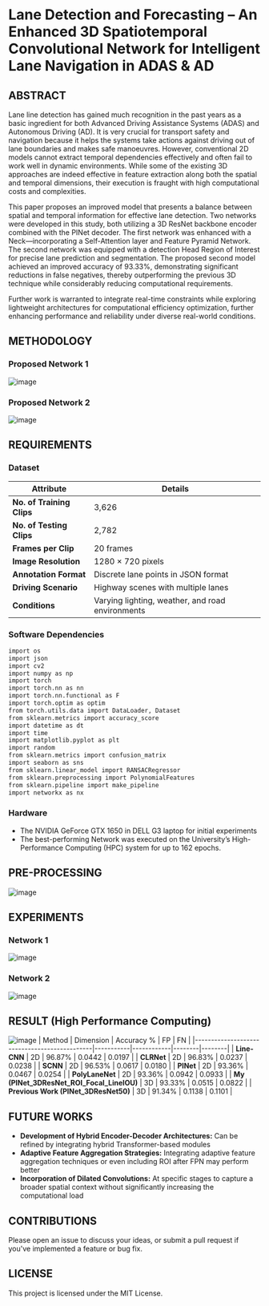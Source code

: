 # Lane Detection and Forecasting – An Enhanced 3D Spatiotemporal Convolutional Network for Intelligent Lane Navigation in ADAS & AD 

## ABSTRACT
Lane line detection has gained much recognition in the past years as a basic ingredient for both Advanced Driving Assistance Systems (ADAS) and Autonomous Driving (AD). It is very crucial for transport safety and navigation because it helps the systems take actions against driving out of lane boundaries and makes safe manoeuvres. However, conventional 2D models cannot extract temporal dependencies effectively and often fail to work well in dynamic environments. While some of the existing 3D approaches are indeed effective in feature extraction along both the spatial and temporal dimensions, their execution is fraught with high computational costs and complexities. 

This paper proposes an improved model that presents a balance between spatial and temporal information for effective lane detection. Two networks were developed in this study, both utilizing a 3D ResNet backbone encoder combined with the PINet decoder. The first network was enhanced with a Neck—incorporating a Self-Attention layer and Feature Pyramid Network. The second network was equipped with a detection Head Region of Interest for precise lane prediction and segmentation. The proposed second model achieved an improved accuracy of 93.33%, demonstrating significant reductions in false negatives, thereby outperforming the previous 3D technique while considerably reducing computational requirements.

Further work is warranted to integrate real-time constraints while exploring lightweight architectures for computational efficiency optimization, further enhancing performance and reliability under diverse real-world conditions.

## METHODOLOGY
### Proposed Network 1
![image](https://github.com/user-attachments/assets/9cbaf50a-e55f-4737-9c67-a8cd19a1a444)

### Proposed Network 2
![image](https://github.com/user-attachments/assets/ce53174e-5d51-402e-a098-d71cd70c89c8)

## REQUIREMENTS
### Dataset
| Attribute               | Details                                      |
|-------------------------|----------------------------------------------|
| **No. of Training Clips** | 3,626                                       |
| **No. of Testing Clips**  | 2,782                                       |
| **Frames per Clip**       | 20 frames                                   |
| **Image Resolution**      | 1280 × 720 pixels                           |
| **Annotation Format**     | Discrete lane points in JSON format         |
| **Driving Scenario**      | Highway scenes with multiple lanes          |
| **Conditions**            | Varying lighting, weather, and road environments |

### Software Dependencies
```bash
import os
import json
import cv2
import numpy as np
import torch
import torch.nn as nn
import torch.nn.functional as F
import torch.optim as optim
from torch.utils.data import DataLoader, Dataset
from sklearn.metrics import accuracy_score
import datetime as dt
import time
import matplotlib.pyplot as plt
import random
from sklearn.metrics import confusion_matrix
import seaborn as sns
from sklearn.linear_model import RANSACRegressor
from sklearn.preprocessing import PolynomialFeatures
from sklearn.pipeline import make_pipeline
import networkx as nx
```
### Hardware
- The NVIDIA GeForce GTX 1650 in DELL G3 laptop for initial experiments
- The best-performing Network was executed on the University’s High-Performance Computing (HPC) system for up to 162 epochs.
## PRE-PROCESSING
![image](https://github.com/user-attachments/assets/fee65124-2b35-4579-a70e-28549b3f6063)

## EXPERIMENTS
### Network 1
![image](https://github.com/user-attachments/assets/7d59dcb8-3c3d-4714-b58c-be87c9a7cbcf)
### Network 2
![image](https://github.com/user-attachments/assets/b8123147-39ad-41e4-9811-97a348c55122)

## RESULT (High Performance Computing)
![image](https://github.com/user-attachments/assets/b6ed97cc-e4a3-4054-b3dc-f6f5d435ac6e)
| Method                                       | Dimension | Accuracy % | FP     | FN     |
|----------------------------------------------|-----------|------------|--------|--------|
| **Line-CNN**                                 | 2D        | 96.87%     | 0.0442 | 0.0197 |
| **CLRNet**                                   | 2D        | 96.83%     | 0.0237 | 0.0238 |
| **SCNN**                                     | 2D        | 96.53%     | 0.0617 | 0.0180 |
| **PINet**                                    | 2D        | 93.36%     | 0.0467 | 0.0254 |
| **PolyLaneNet**                              | 2D        | 93.36%     | 0.0942 | 0.0933 |
| **My (PINet_3DResNet_ROI_Focal_LineIOU)**    | 3D        | 93.33%     | 0.0515 | 0.0822 |
| **Previous Work (PINet_3DResNet50)**         | 3D        | 91.34%     | 0.1138 | 0.1101 |

## FUTURE WORKS
- **Development of Hybrid Encoder-Decoder Architectures:**  Can be refined by integrating hybrid Transformer-based modules
- **Adaptive Feature Aggregation Strategies:** Integrating adaptive feature aggregation techniques or even including ROI after FPN may perform better
- **Incorporation of Dilated Convolutions:** At specific stages to capture a broader spatial context without significantly increasing the computational load

## CONTRIBUTIONS
Please open an issue to discuss your ideas, or submit a pull request if you've implemented a feature or bug fix.

## LICENSE
This project is licensed under the MIT License.
